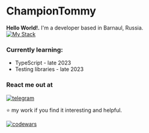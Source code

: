 # ChampionTommy

**Hello World!.** I'm a developer based in Barnaul, Russia.
<br/>
[![My Stack](https://skillicons.dev/icons?i=nodejs,ts,react,redux,express,mongodb,webpack,neovim)](https://skillicons.dev)


###  Currently learning:
* TypeScript - late 2023
* Testing libraries - late 2023


### React me out at
[![telegram](https://user-images.githubusercontent.com/79994252/150616122-f30e32b4-8aa1-43ca-ae87-91ab01fbb543.png)](https://t.me/terronex) &nbsp;&nbsp;


⭐ my work if you find it interesting and helpful.


[![codewars](https://www.codewars.com/users/ChampionTommy/badges/micro)](https://www.codewars.com/users/ChampionTommy/badges/large) 
